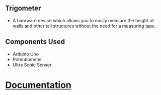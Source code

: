 ## Trigometer

- A hardware device which allows you to easily measure the height of walls and other tall structures without the need for a measuring tape.

## Components Used
- Arduino Uno
- Potentiometer
- Ultra Sonic Sensor

# [Documentation](https://github.com/adithya-s-k/Trigometer/blob/master/Documentation.md)

